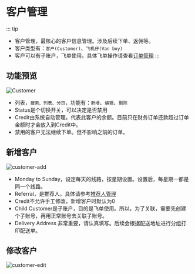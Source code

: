 # 客户管理

::: tip
- 客户管理，最核心的客户信息管理。涉及后续下单、返佣等。
- 客户类型有：`客户(Customer)`、`飞机仔(Van boy)`
- 客户可以有子账户，飞单使用。具体飞单操作请查看[订单管理](../order/order)
:::

## 功能预览
![Customer](/basic/customer/customer.png)
- 列表，`搜索、列表、分页`，功能有：`新增`、`编辑`、`删除`
- Status是个切换开关，可以决定是否禁用
- Credit由系统自动管理。代表此客户的余额。目前只在财务订单还款超过订单金额时才会放入到Credit中。
- 禁用的客户无法继续下单。但不影响之前的订单。

## 新增客户
![customer-add](/basic/customer/customer-add.png)
- Monday to Sunday，设定每天的线路，按星期设置。设置后，每星期一都是同一个线路。
- Referral，是推荐人。具体请参考[推荐人管理](../basic/referral)
- Credit不允许手工修改，新增客户时默认为0
- Child Customer是子账户，目的是飞单使用。所以，为了关联，需要先创建个子账号，再用正常账号去关联子账号。
- Delivery Address 非常重要，请认真填写。后续会根据配送地址进行分组打印配送单。

## 修改客户
![customer-edit](/basic/customer/customer-edit.png)

